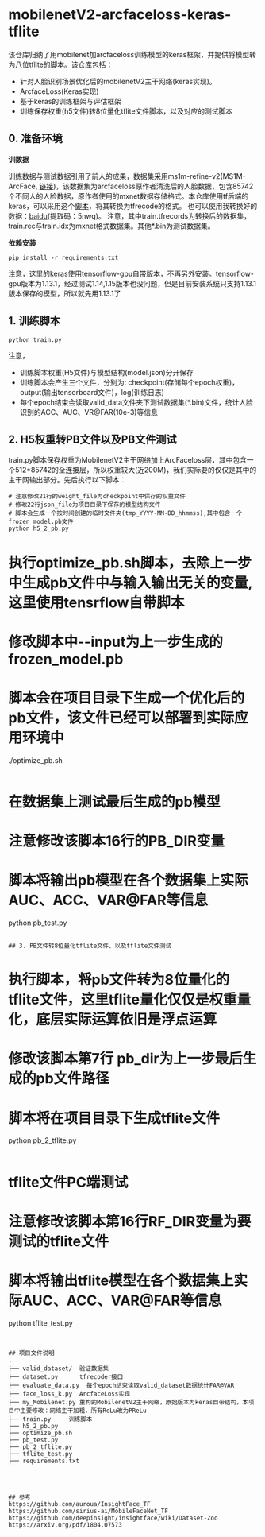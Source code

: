 # mobilenetV2-arcfaceloss-keras-tflite
 该仓库归纳了用mobilenet加arcfaceloss训练模型的keras框架，并提供将模型转为八位tflite的脚本。该仓库包括：
* 针对人脸识别场景优化后的mobilenetV2主干网络(keras实现)。
* ArcfaceLoss(Keras实现)
* 基于keras的训练框架与评估框架
* 训练保存权重(h5文件)转8位量化tflite文件脚本，以及对应的测试脚本

## 0. 准备环境
**训数据**

训练数据与测试数据引用了前人的成果，数据集采用ms1m-refine-v2(MS1M-ArcFace, [链接](https://github.com/deepinsight/insightface/wiki/Dataset-Zoo))，该数据集为arcfaceloss原作者清洗后的人脸数据，包含85742个不同人的人脸数据，原作者使用的mxnet数据存储格式。本仓库使用tf后端的keras，可以采用这个[脚本](https://github.com/auroua/InsightFace_TF/blob/master/data/mx2tfrecords.py)，将其转换为tfrecode的格式。
也可以使用我转换好的数据：[baidu](https://pan.baidu.com/s/17wUppPURFISmsJHtfUd2HA)(提取码：5nwq)。 注意，其中train.tfrecords为转换后的数据集，train.rec与train.idx为mxnet格式数据集。其他*.bin为测试数据集。

**依赖安装**
```
pip install -r requirements.txt
```
注意，这里的keras使用tensorflow-gpu自带版本，不再另外安装。tensorflow-gpu版本为1.13.1，经过测试1.14,1.15版本也没问题，但是目前安装系统只支持1.13.1版本保存的模型，所以就先用1.13.1了

## 1. 训练脚本
```
python train.py
```
注意，
* 训练脚本权重(H5文件)与模型结构(model.json)分开保存
* 训练脚本会产生三个文件，分别为: checkpoint(存储每个epoch权重)，output(输出tensorboard文件)，log(训练日志)
* 每个epoch结束会读取valid_data文件夹下测试数据集(*.bin)文件，统计人脸识别的ACC、AUC、VR@FAR(10e-3)等信息

## 2. H5权重转PB文件以及PB文件测试
train.py脚本保存权重为MobilenetV2主干网络加上ArcFaceloss层，其中包含一个512*85742的全连接层，所以权重较大(近200M)，我们实际要的仅仅是其中的主干网输出部分。先后执行以下脚本：
```
# 注意修改21行的weight_file为checkpoint中保存的权重文件
# 修改22行json_file为项目目录下保存的模型结构文件
# 脚本会生成一个按时间创建的临时文件夹(tmp_YYYY-MM-DD_hhmmss),其中包含一个frozen_model.pb文件
python h5_2_pb.py

```
# 执行optimize_pb.sh脚本，去除上一步中生成pb文件中与输入输出无关的变量,这里使用tensrflow自带脚本
# 修改脚本中--input为上一步生成的frozen_model.pb
# 脚本会在项目目录下生成一个优化后的pb文件，该文件已经可以部署到实际应用环境中
./optimize_pb.sh
```

```
# 在数据集上测试最后生成的pb模型
# 注意修改该脚本16行的PB_DIR变量
# 脚本将输出pb模型在各个数据集上实际AUC、ACC、VAR@FAR等信息
python pb_test.py
```

## 3. PB文件转8位量化tflite文件、以及tflite文件测试
```
# 执行脚本，将pb文件转为8位量化的tflite文件，这里tflite量化仅仅是权重量化，底层实际运算依旧是浮点运算
# 修改该脚本第7行 pb_dir为上一步最后生成的pb文件路径
# 脚本将在项目目录下生成tflite文件
python pb_2_tflite.py
```
```
# tflite文件PC端测试
# 注意修改该脚本第16行RF_DIR变量为要测试的tflite文件
# 脚本将输出tflite模型在各个数据集上实际AUC、ACC、VAR@FAR等信息
python tflite_test.py
```


## 项目文件说明
.
├── valid_dataset/  验证数据集
├── dataset.py      tfrecoder接口
├── evaluate_data.py  每个epoch结束读取valid_dataset数据统计FAR@VAR
├── face_loss_k.py  ArcfaceLoss实现
├── my_Mobilenet.py 重构的MobilenetV2主干网络，原始版本为keras自带结构，本项目中主要修改：网络主干加粗，所有ReLu改为PReLu
├── train.py     训练脚本
├── h5_2_pb.py   
├── optimize_pb.sh
├── pb_test.py
├── pb_2_tflite.py
├── tflite_test.py
├── requirements.txt




## 参考
https://github.com/auroua/InsightFace_TF
https://github.com/sirius-ai/MobileFaceNet_TF
https://github.com/deepinsight/insightface/wiki/Dataset-Zoo
https://arxiv.org/pdf/1804.07573






